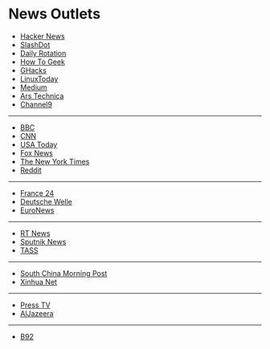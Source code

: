 # News Outlets

* [Hacker News](https://news.ycombinator.com/)
* [SlashDot](https://slashdot.org/)
* [Daily Rotation](http://www.dailyrotation.com/)
* [How To Geek](http://www.howtogeek.com/)
* [GHacks](http://www.ghacks.net/)
* [LinuxToday](http://www.linuxtoday.com/)
* [Medium](https://medium.com/)
* [Ars Technica](https://arstechnica.com/)
* [Channel9](https://channel9.msdn.com/)

<hr>

* [BBC](http://www.bbc.co.uk/news/world/)
* [CNN](https://edition.cnn.com/world)
* [USA Today](https://usatoday.com/)
* [Fox News](https://www.foxnews.com/world)
* [The New York Times](https://www.nytimes.com/section/world)
* [Reddit](https://www.reddit.com/r/worldnews/)


<hr>

* [France 24](https://www.france24.com/en/)
* [Deutsche Welle](https://www.dw.com/en/top-stories/world/s-1429)
* [EuroNews](https://www.euronews.com/news/international)

<hr>

* [RT News](http://rt.com/news/)
* [Sputnik News](https://sputniknews.com/)
* [TASS](http://tass.com/world)

<hr>

* [South China Morning Post](http://www.scmp.com/news/world)
* [Xinhua Net](http://www.xinhuanet.com/english/world/index.htm)

<hr>

* [Press TV](https://www.presstv.com/)
* [AlJazeera](https://www.aljazeera.com/news/)

<hr>

* [B92](https://www.b92.net/eng/news/world.php)